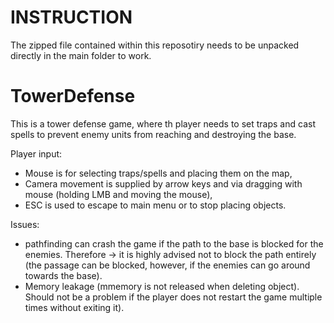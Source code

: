 # INSTRUCTION
The zipped file contained within this reposotiry needs to be unpacked directly in the main folder to work.

# TowerDefense
This is a tower defense game, where th player needs to set traps and cast spells to prevent enemy units from reaching and destroying the base.

Player input:
- Mouse is for selecting traps/spells and placing them on the map,
- Camera movement is supplied by arrow keys and via dragging with mouse (holding LMB and moving the mouse),
- ESC is used to escape to main menu or to stop placing objects.


Issues:
- pathfinding can crash the game if the path to the base is blocked for the enemies. Therefore -> it is highly advised not to block the path entirely (the passage can be blocked, however, if the enemies can go around towards the base).
- Memory leakage (mmemory is not released when deleting object). Should not be a problem if the player does not restart the game multiple times without exiting it).
 
